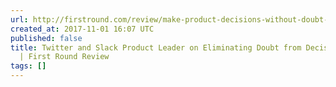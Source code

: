 ```yaml
---
url: http://firstround.com/review/make-product-decisions-without-doubt-my-lessons-from-twitter-and-slack/
created_at: 2017-11-01 16:07 UTC
published: false
title: Twitter and Slack Product Leader on Eliminating Doubt from Decision-making
  | First Round Review
tags: []
---
```



